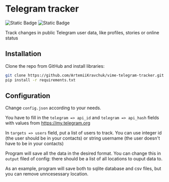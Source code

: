 # Telegram tracker
![Static Badge](https://img.shields.io/badge/version-2-blue)
![Static Badge](https://img.shields.io/badge/python-3.10-orange)

Track changes in public Telegram user data, like profiles, stories or online status

## Installation

Clone the repo from GitHub and install libraries:

``` bash
git clone https://github.com/ArtemiiKravchuk/vime-telegram-tracker.git
pip install -r requirements.txt
```

## Configuration

Change `config.json` according to your needs.

You have to fill in the `telegram => api_id` and `telegram => api_hash` fields with values from https://my.telegram.org

In `targets => users` field, put a list of users to track. You can use integer id (the user should be in your contacts) or string username (the user doesn't have to be in your contacts)

Program will save all the data in the desired format. You can change this in `output` filed of config: there should be a list of all locations to ouput data to.

As an example, program will save both to sqlite database and csv files, but you can remove unncesessary location.
